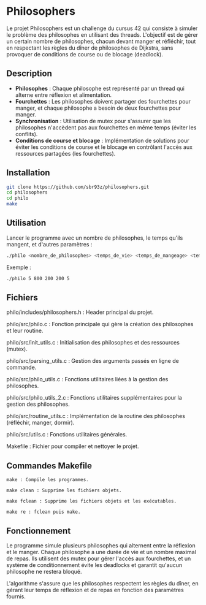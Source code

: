 # Philosophers

Le projet Philosophers est un challenge du cursus 42 qui consiste à simuler le problème des philosophes en utilisant des threads. L'objectif est de gérer un certain nombre de philosophes, chacun devant manger et réfléchir, tout en respectant les règles du dîner de philosophes de Dijkstra, sans provoquer de conditions de course ou de blocage (deadlock).

## Description

- **Philosophes** : Chaque philosophe est représenté par un thread qui alterne entre réflexion et alimentation.
- **Fourchettes** : Les philosophes doivent partager des fourchettes pour manger, et chaque philosophe a besoin de deux fourchettes pour manger.
- **Synchronisation** : Utilisation de mutex pour s'assurer que les philosophes n'accèdent pas aux fourchettes en même temps (éviter les conflits).
- **Conditions de course et blocage** : Implémentation de solutions pour éviter les conditions de course et le blocage en contrôlant l'accès aux ressources partagées (les fourchettes).

## Installation

```bash
git clone https://github.com/sbr93z/philosophers.git
cd philosophers
cd philo
make
```
## Utilisation

Lancer le programme avec un nombre de philosophes, le temps qu'ils mangent, et d'autres paramètres :
```bash
./philo <nombre_de_philosophes> <temps_de_vie> <temps_de_mangeage> <temps_de_reflexion> <nombre_de_mangeages>
```
Exemple :
```bash
./philo 5 800 200 200 5
```
## Fichiers

philo/includes/philosophers.h : Header principal du projet.

philo/src/philo.c : Fonction principale qui gère la création des philosophes et leur routine.

philo/src/init_utils.c : Initialisation des philosophes et des ressources (mutex).

philo/src/parsing_utils.c : Gestion des arguments passés en ligne de commande.

philo/src/philo_utils.c : Fonctions utilitaires liées à la gestion des philosophes.

philo/src/philo_utils_2.c : Fonctions utilitaires supplémentaires pour la gestion des philosophes.

philo/src/routine_utils.c : Implémentation de la routine des philosophes (réfléchir, manger, dormir).

philo/src/utils.c : Fonctions utilitaires générales.

Makefile : Fichier pour compiler et nettoyer le projet.


## Commandes Makefile
```
make : Compile les programmes.

make clean : Supprime les fichiers objets.

make fclean : Supprime les fichiers objets et les exécutables.

make re : fclean puis make.
```
## Fonctionnement

Le programme simule plusieurs philosophes qui alternent entre la réflexion et le manger. Chaque philosophe a une durée de vie et un nombre maximal de repas. Ils utilisent des mutex pour gérer l'accès aux fourchettes, et un système de conditionnement évite les deadlocks et garantit qu'aucun philosophe ne restera bloqué.

L'algorithme s'assure que les philosophes respectent les règles du dîner, en gérant leur temps de réflexion et de repas en fonction des paramètres fournis.
